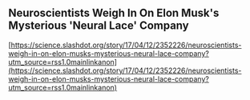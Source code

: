 ## Neuroscientists Weigh In On Elon Musk's Mysterious 'Neural Lace' Company
  
  [https://science.slashdot.org/story/17/04/12/2352226/neuroscientists-weigh-in-on-elon-musks-mysterious-neural-lace-company?utm_source=rss1.0mainlinkanon](https://science.slashdot.org/story/17/04/12/2352226/neuroscientists-weigh-in-on-elon-musks-mysterious-neural-lace-company?utm_source=rss1.0mainlinkanon)